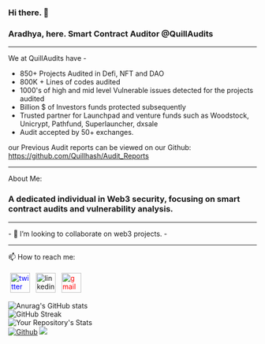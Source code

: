 ### Hi there. 👋 

### Aradhya, here. Smart Contract Auditor @QuillAudits

<hr/>
We at QuillAudits have -

- 850+ Projects Audited in Defi, NFT and DAO
- 800K + Lines of codes audited
- 1000's of high and mid level Vulnerable issues detected for the projects audited
- Billion $ of Investors funds protected subsequently
- Trusted partner for Launchpad and venture funds such as Woodstock, Unicrypt, Pathfund, Superlauncher, dxsale
- Audit accepted by 50+ exchanges.

our Previous Audit reports can be viewed on our Github: https://github.com/Quillhash/Audit_Reports

<hr/>
 
About Me:

### A dedicated individual in Web3 security, focusing on smart contract audits and vulnerability analysis.


<hr/>
- 👯 I’m looking to collaborate on web3 projects. 
- <hr/>

📫 How to reach me: 
 <br>
 <p align="left">
<a href="https://twitter.com/stuxy_web3"><img src="https://cdn.jsdelivr.net/npm/simple-icons@v3/icons/twitter.svg" alt="twitter" height="40" style="vertical-align:top; margin:4px; color: blue"></a>
 <a href="https://linkedin.com/in/aradhya-mittal-101b0920b" target="_blank" rel="noopener noreferrer"> <img src="https://cdn.jsdelivr.net/npm/simple-icons@v3/icons/linkedin.svg" alt="linkedin" height="40" style="vertical-align:top; margin:4px ; color: '#0A66C2'"></a>
 <a href="mailto:aradhyamas103@gmail.com"> <img src="https://cdn.jsdelivr.net/npm/simple-icons@v3/icons/gmail.svg" alt="gmail" height="40" style="vertical-align:top; margin:4px; color: red"></a>

  ![Anurag's GitHub stats](https://github-readme-stats.vercel.app/api?username=Makg2&show_icons=true&theme=radical)     
 ![GitHub Streak](https://github-readme-streak-stats.herokuapp.com/?user=Makg2&theme=github_dark)
 <br>
  ![Your Repository's Stats](https://github-readme-stats.vercel.app/api/top-langs/?username=Makg2&layout=compact&theme=blue-green)
 <br>
  [![Github](https://img.shields.io/github/followers/Makg2?label=Follow&style=social)](https://github.com/Makg2)
  ![](https://visitor-badge.laobi.icu/badge?page_id=Makg2.Makg2)
 </p>
